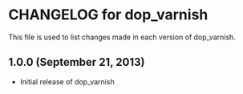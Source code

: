 # CHANGELOG for dop_varnish

This file is used to list changes made in each version of dop_varnish.

## 1.0.0  (September 21, 2013)

* Initial release of dop_varnish